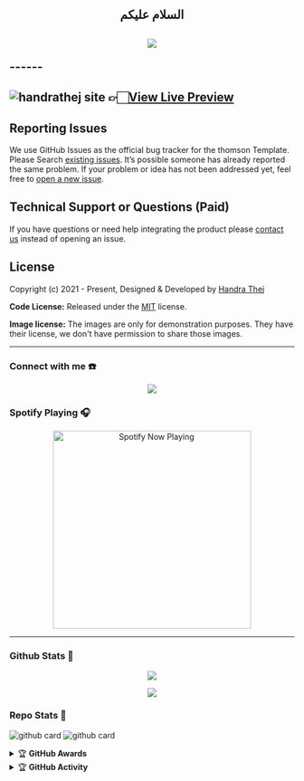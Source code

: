 <h2 align="center">السلام عليكم <h2>
<p align="center">
  <img src="https://github.com/whojoestar" />
</p>
------

![handrathej site](image/thum.png)
👉🏻[View Live Preview](https://handrathej.site/)
------
## Reporting Issues

We use GitHub Issues as the official bug tracker for the thomson Template. Please Search [existing issues](https://github.com/themefisher/thomson/issues). It’s possible someone has already reported the same problem.
If your problem or idea has not been addressed yet, feel free to [open a new issue](https://github.com/whojoestar/whojoestar.github.io/issues).

<!-- support -->
## Technical Support or Questions (Paid)

If you have questions or need help integrating the product please [contact us](https://instagram.com/handrathej) instead of opening an issue.

<!-- licence -->
## License

Copyright (c) 2021 - Present, Designed & Developed by [Handra Thej](https://instagram.com/handrathej)

**Code License:** Released under the [MIT](https://github.com/whojoestar/whojoestar.github.io/LICENSE) license.

**Image license:** The images are only for demonstration purposes. They have their license, we don't have permission to share those images.

------
### Connect with me ☎️
<p align="center">
  <a href="https://instagram.com/handrathej"><img src="https://img.shields.io/badge/Instagram-E4405F?style=for-the-badge&logo=instagram&logoColor=white"/> 
  <a name=Handrathej&label=VIEWS&style=flat-square&color=orange" />
</p>

### Spotify Playing 🎧

<p align="center">
  <a href="https://open.spotify.com/track/6CYA1MoGAY6ngk4f3Rnf61?si=3CypvuoGSYGxT3jqyU_Bbw&utm_source=copy-link" target="_blank"><img src="https://now-playing-on-spotify.vercel.app/api/spotify" alt="Spotify Now Playing" width="350"/></a>
</p>

------

### Github Stats 🚀

<p align="center"><a href="https://github.com/whojoestar"><img src="https://github-readme-stats.vercel.app/api?username=whojoestar&show_icons=true&theme=radical"></a></p>
<p align="center"><a href="https://github.com/whojoestar"><img src="https://github-readme-stats.vercel.app/api/top-langs/?username=whojoestar&theme=radical&layout=compact"></a></p> 

### Repo Stats 🔭
![github card](https://github-readme-stats.vercel.app/api/pin/?username=whojoestar&repo=whojoestar&theme=dark)
![github card](https://github-readme-stats.vercel.app/api/pin/?username=whojoestar&repo=whojoestar.github.io&theme=dark)


<details>
    <summary>&#127942 <b>GitHub Awards</b></summary><br/>

![Github Trophy](https://github-profile-trophy.vercel.app/?username=whojoestar)

</details>

<details>
    <summary>&#127942 <b>GitHub Activity</b></summary><br/>

![Metrics](https://metrics.lecoq.io/whojoestar?template=classic&repositories.forks=true&languages=1&languages.colors=github&languages.threshold=0%25&config.timezone=Asia%2FMakassar)

</details> 

